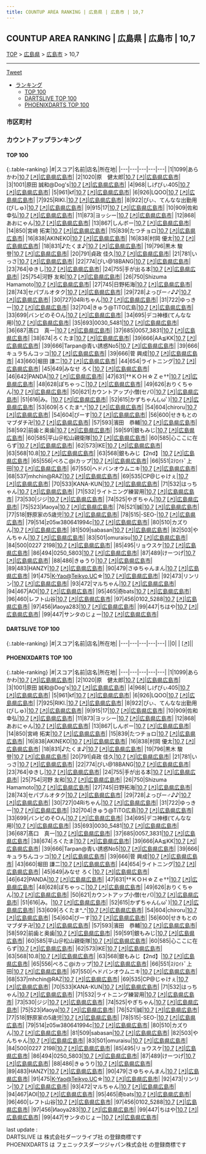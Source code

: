```yaml
---
title: COUNTUP AREA RANKING | 広島県 | 広島市 | 10,7
---
```

## COUNTUP AREA RANKING | 広島県 | 広島市 | 10,7

[TOP](/darts/rank/) > [広島県](/darts/rank/広島県/) > [広島市](/darts/rank/広島県/広島市/) > 10,7

___

<a href="https://twitter.com/share?ref_src=twsrc%5Etfw" data-text="COUNTUP AREA RANKING | 広島県広島市10,7" class="twitter-share-button" data-hashtags="DARTSLIVE,PHOENIXDARTS,darts,ダーツ" data-show-count="false">Tweet</a>

* [ランキング](#カウントアップランキング)
    * [TOP 100](#top-100)
    * [DARTSLIVE TOP 100](#dartslive-top-100)
    * [PHOENIXDARTS TOP 100](#phoenixdarts-top-100)

### 市区町村

<ul>

</ul>

### カウントアップランキング

#### TOP 100



{:.table-ranking}
|#|スコア|名前|店名|所在地|
|---|---|---|---|---|
|1|1099|<span class="rank-name-pd">あらかわ</span>|<a href="/darts/rank/shops/80949.html">10,7</a> <a href="https://vs.phoenixdarts.com/jp/shop/shopDetailInfo/s_80949?s_seq=80949">[↗]</a>|<a href="/darts/rank/広島県/広島市">広島県広島市</a>|
|2|1020|<span class="rank-name-pd">原　健太郎</span>|<a href="/darts/rank/shops/80949.html">10,7</a> <a href="https://vs.phoenixdarts.com/jp/shop/shopDetailInfo/s_80949?s_seq=80949">[↗]</a>|<a href="/darts/rank/広島県/広島市">広島県広島市</a>|
|3|1001|<span class="rank-name-pd">原田 誠和@Dog&#x27;s</span>|<a href="/darts/rank/shops/80949.html">10,7</a> <a href="https://vs.phoenixdarts.com/jp/shop/shopDetailInfo/s_80949?s_seq=80949">[↗]</a>|<a href="/darts/rank/広島県/広島市">広島県広島市</a>|
|4|968|<span class="rank-name-pd">しげぴぃ405</span>|<a href="/darts/rank/shops/80949.html">10,7</a> <a href="https://vs.phoenixdarts.com/jp/shop/shopDetailInfo/s_80949?s_seq=80949">[↗]</a>|<a href="/darts/rank/広島県/広島市">広島県広島市</a>|
|5|961|<span class="rank-name-pd">kf</span>|<a href="/darts/rank/shops/80949.html">10,7</a> <a href="https://vs.phoenixdarts.com/jp/shop/shopDetailInfo/s_80949?s_seq=80949">[↗]</a>|<a href="/darts/rank/広島県/広島市">広島県広島市</a>|
|6|926|<span class="rank-name-pd">LQOO</span>|<a href="/darts/rank/shops/80949.html">10,7</a> <a href="https://vs.phoenixdarts.com/jp/shop/shopDetailInfo/s_80949?s_seq=80949">[↗]</a>|<a href="/darts/rank/広島県/広島市">広島県広島市</a>|
|7|925|<span class="rank-name-pd">RIKI.</span>|<a href="/darts/rank/shops/80949.html">10,7</a> <a href="https://vs.phoenixdarts.com/jp/shop/shopDetailInfo/s_80949?s_seq=80949">[↗]</a>|<a href="/darts/rank/広島県/広島市">広島県広島市</a>|
|8|922|<span class="rank-name-pd">ぴぃ、てんなな出勤用(ぴしゅ)</span>|<a href="/darts/rank/shops/80949.html">10,7</a> <a href="https://vs.phoenixdarts.com/jp/shop/shopDetailInfo/s_80949?s_seq=80949">[↗]</a>|<a href="/darts/rank/広島県/広島市">広島県広島市</a>|
|9|915|<span class="rank-name-pd">17</span>|<a href="/darts/rank/shops/80949.html">10,7</a> <a href="https://vs.phoenixdarts.com/jp/shop/shopDetailInfo/s_80949?s_seq=80949">[↗]</a>|<a href="/darts/rank/広島県/広島市">広島県広島市</a>|
|10|909|<span class="rank-name-pd">佐和 幸弘</span>|<a href="/darts/rank/shops/80949.html">10,7</a> <a href="https://vs.phoenixdarts.com/jp/shop/shopDetailInfo/s_80949?s_seq=80949">[↗]</a>|<a href="/darts/rank/広島県/広島市">広島県広島市</a>|
|11|873|<span class="rank-name-pd">ヨッシー</span>|<a href="/darts/rank/shops/80949.html">10,7</a> <a href="https://vs.phoenixdarts.com/jp/shop/shopDetailInfo/s_80949?s_seq=80949">[↗]</a>|<a href="/darts/rank/広島県/広島市">広島県広島市</a>|
|12|868|<span class="rank-name-pd">あおにゃん</span>|<a href="/darts/rank/shops/80949.html">10,7</a> <a href="https://vs.phoenixdarts.com/jp/shop/shopDetailInfo/s_80949?s_seq=80949">[↗]</a>|<a href="/darts/rank/広島県/広島市">広島県広島市</a>|
|13|867|<span class="rank-name-pd">しんボー</span>|<a href="/darts/rank/shops/80949.html">10,7</a> <a href="https://vs.phoenixdarts.com/jp/shop/shopDetailInfo/s_80949?s_seq=80949">[↗]</a>|<a href="/darts/rank/広島県/広島市">広島県広島市</a>|
|14|850|<span class="rank-name-pd">宮﨑 拓実</span>|<a href="/darts/rank/shops/80949.html">10,7</a> <a href="https://vs.phoenixdarts.com/jp/shop/shopDetailInfo/s_80949?s_seq=80949">[↗]</a>|<a href="/darts/rank/広島県/広島市">広島県広島市</a>|
|15|839|<span class="rank-name-pd">たつチョロ</span>|<a href="/darts/rank/shops/80949.html">10,7</a> <a href="https://vs.phoenixdarts.com/jp/shop/shopDetailInfo/s_80949?s_seq=80949">[↗]</a>|<a href="/darts/rank/広島県/広島市">広島県広島市</a>|
|16|838|<span class="rank-name-pd">AKINEKO</span>|<a href="/darts/rank/shops/80949.html">10,7</a> <a href="https://vs.phoenixdarts.com/jp/shop/shopDetailInfo/s_80949?s_seq=80949">[↗]</a>|<a href="/darts/rank/広島県/広島市">広島県広島市</a>|
|16|838|<span class="rank-name-pd">村岡 優太</span>|<a href="/darts/rank/shops/80949.html">10,7</a> <a href="https://vs.phoenixdarts.com/jp/shop/shopDetailInfo/s_80949?s_seq=80949">[↗]</a>|<a href="/darts/rank/広島県/広島市">広島県広島市</a>|
|18|831|<span class="rank-name-pd">♪たくま♪</span>|<a href="/darts/rank/shops/80949.html">10,7</a> <a href="https://vs.phoenixdarts.com/jp/shop/shopDetailInfo/s_80949?s_seq=80949">[↗]</a>|<a href="/darts/rank/広島県/広島市">広島県広島市</a>|
|19|796|<span class="rank-name-pd"><span class="pro-icon-pd"></span>黒木 駿登</span>|<a href="/darts/rank/shops/80949.html">10,7</a> <a href="https://vs.phoenixdarts.com/jp/shop/shopDetailInfo/s_80949?s_seq=80949">[↗]</a>|<a href="/darts/rank/広島県/広島市">広島県広島市</a>|
|20|791|<span class="rank-name-pd"><span class="pro-icon-pd"></span>貞政 佳久</span>|<a href="/darts/rank/shops/80949.html">10,7</a> <a href="https://vs.phoenixdarts.com/jp/shop/shopDetailInfo/s_80949?s_seq=80949">[↗]</a>|<a href="/darts/rank/広島県/広島市">広島県広島市</a>|
|21|781|<span class="rank-name-pd">いっさ</span>|<a href="/darts/rank/shops/80949.html">10,7</a> <a href="https://vs.phoenixdarts.com/jp/shop/shopDetailInfo/s_80949?s_seq=80949">[↗]</a>|<a href="/darts/rank/広島県/広島市">広島県広島市</a>|
|22|774|<span class="rank-name-pd">ぴい@18BANG</span>|<a href="/darts/rank/shops/80949.html">10,7</a> <a href="https://vs.phoenixdarts.com/jp/shop/shopDetailInfo/s_80949?s_seq=80949">[↗]</a>|<a href="/darts/rank/広島県/広島市">広島県広島市</a>|
|23|764|<span class="rank-name-pd">ゆきし</span>|<a href="/darts/rank/shops/80949.html">10,7</a> <a href="https://vs.phoenixdarts.com/jp/shop/shopDetailInfo/s_80949?s_seq=80949">[↗]</a>|<a href="/darts/rank/広島県/広島市">広島県広島市</a>|
|24|755|<span class="rank-name-pd">手が出る本</span>|<a href="/darts/rank/shops/80949.html">10,7</a> <a href="https://vs.phoenixdarts.com/jp/shop/shopDetailInfo/s_80949?s_seq=80949">[↗]</a>|<a href="/darts/rank/広島県/広島市">広島県広島市</a>|
|25|754|<span class="rank-name-pd"><span class="pro-icon-pd"></span>河野 友和</span>|<a href="/darts/rank/shops/80949.html">10,7</a> <a href="https://vs.phoenixdarts.com/jp/shop/shopDetailInfo/s_80949?s_seq=80949">[↗]</a>|<a href="/darts/rank/広島県/広島市">広島県広島市</a>|
|26|750|<span class="rank-name-pd">Shizuma Hamamoto</span>|<a href="/darts/rank/shops/80949.html">10,7</a> <a href="https://vs.phoenixdarts.com/jp/shop/shopDetailInfo/s_80949?s_seq=80949">[↗]</a>|<a href="/darts/rank/広島県/広島市">広島県広島市</a>|
|27|745|<span class="rank-name-pd">日野拓海</span>|<a href="/darts/rank/shops/80949.html">10,7</a> <a href="https://vs.phoenixdarts.com/jp/shop/shopDetailInfo/s_80949?s_seq=80949">[↗]</a>|<a href="/darts/rank/広島県/広島市">広島県広島市</a>|
|28|743|<span class="rank-name-pd">セパブルオタク</span>|<a href="/darts/rank/shops/80949.html">10,7</a> <a href="https://vs.phoenixdarts.com/jp/shop/shopDetailInfo/s_80949?s_seq=80949">[↗]</a>|<a href="/darts/rank/広島県/広島市">広島県広島市</a>|
|29|728|<span class="rank-name-pd">よっぴー♂♪♪</span>|<a href="/darts/rank/shops/80949.html">10,7</a> <a href="https://vs.phoenixdarts.com/jp/shop/shopDetailInfo/s_80949?s_seq=80949">[↗]</a>|<a href="/darts/rank/広島県/広島市">広島県広島市</a>|
|30|727|<span class="rank-name-pd">04Riちゃん</span>|<a href="/darts/rank/shops/80949.html">10,7</a> <a href="https://vs.phoenixdarts.com/jp/shop/shopDetailInfo/s_80949?s_seq=80949">[↗]</a>|<a href="/darts/rank/広島県/広島市">広島県広島市</a>|
|31|722|<span class="rank-name-pd">ゆっきー</span>|<a href="/darts/rank/shops/80949.html">10,7</a> <a href="https://vs.phoenixdarts.com/jp/shop/shopDetailInfo/s_80949?s_seq=80949">[↗]</a>|<a href="/darts/rank/広島県/広島市">広島県広島市</a>|
|32|704|<span class="rank-name-pd">きゅう@TiTO広島</span>|<a href="/darts/rank/shops/80949.html">10,7</a> <a href="https://vs.phoenixdarts.com/jp/shop/shopDetailInfo/s_80949?s_seq=80949">[↗]</a>|<a href="/darts/rank/広島県/広島市">広島県広島市</a>|
|33|699|<span class="rank-name-pd">バンビのそ○ん</span>|<a href="/darts/rank/shops/80949.html">10,7</a> <a href="https://vs.phoenixdarts.com/jp/shop/shopDetailInfo/s_80949?s_seq=80949">[↗]</a>|<a href="/darts/rank/広島県/広島市">広島県広島市</a>|
|34|695|<span class="rank-name-pd">デコ神様(てんなな用)</span>|<a href="/darts/rank/shops/80949.html">10,7</a> <a href="https://vs.phoenixdarts.com/jp/shop/shopDetailInfo/s_80949?s_seq=80949">[↗]</a>|<a href="/darts/rank/広島県/広島市">広島県広島市</a>|
|35|693|<span class="rank-name-pd">0030_5481</span>|<a href="/darts/rank/shops/80949.html">10,7</a> <a href="https://vs.phoenixdarts.com/jp/shop/shopDetailInfo/s_80949?s_seq=80949">[↗]</a>|<a href="/darts/rank/広島県/広島市">広島県広島市</a>|
|36|687|<span class="rank-name-pd">髙口　真一</span>|<a href="/darts/rank/shops/80949.html">10,7</a> <a href="https://vs.phoenixdarts.com/jp/shop/shopDetailInfo/s_80949?s_seq=80949">[↗]</a>|<a href="/darts/rank/広島県/広島市">広島県広島市</a>|
|37|685|<span class="rank-name-pd">0057_3831</span>|<a href="/darts/rank/shops/80949.html">10,7</a> <a href="https://vs.phoenixdarts.com/jp/shop/shopDetailInfo/s_80949?s_seq=80949">[↗]</a>|<a href="/darts/rank/広島県/広島市">広島県広島市</a>|
|38|674|<span class="rank-name-pd">ろくたま</span>|<a href="/darts/rank/shops/80949.html">10,7</a> <a href="https://vs.phoenixdarts.com/jp/shop/shopDetailInfo/s_80949?s_seq=80949">[↗]</a>|<a href="/darts/rank/広島県/広島市">広島県広島市</a>|
|39|666|<span class="rank-name-pd">AA≦KK</span>|<a href="/darts/rank/shops/80949.html">10,7</a> <a href="https://vs.phoenixdarts.com/jp/shop/shopDetailInfo/s_80949?s_seq=80949">[↗]</a>|<a href="/darts/rank/広島県/広島市">広島県広島市</a>|
|39|666|<span class="rank-name-pd">Tarpan@青い誘惑No5</span>|<a href="/darts/rank/shops/80949.html">10,7</a> <a href="https://vs.phoenixdarts.com/jp/shop/shopDetailInfo/s_80949?s_seq=80949">[↗]</a>|<a href="/darts/rank/広島県/広島市">広島県広島市</a>|
|39|666|<span class="rank-name-pd">キュラちんコッコ</span>|<a href="/darts/rank/shops/80949.html">10,7</a> <a href="https://vs.phoenixdarts.com/jp/shop/shopDetailInfo/s_80949?s_seq=80949">[↗]</a>|<a href="/darts/rank/広島県/広島市">広島県広島市</a>|
|39|666|<span class="rank-name-pd">菅 興成</span>|<a href="/darts/rank/shops/80949.html">10,7</a> <a href="https://vs.phoenixdarts.com/jp/shop/shopDetailInfo/s_80949?s_seq=80949">[↗]</a>|<a href="/darts/rank/広島県/広島市">広島県広島市</a>|
|43|660|<span class="rank-name-pd"><span class="pro-icon-pd"></span>堀田 謙二</span>|<a href="/darts/rank/shops/80949.html">10,7</a> <a href="https://vs.phoenixdarts.com/jp/shop/shopDetailInfo/s_80949?s_seq=80949">[↗]</a>|<a href="/darts/rank/広島県/広島市">広島県広島市</a>|
|44|654|<span class="rank-name-pd">ライトニング</span>|<a href="/darts/rank/shops/80949.html">10,7</a> <a href="https://vs.phoenixdarts.com/jp/shop/shopDetailInfo/s_80949?s_seq=80949">[↗]</a>|<a href="/darts/rank/広島県/広島市">広島県広島市</a>|
|45|649|<span class="rank-name-pd">みなせ ろく</span>|<a href="/darts/rank/shops/80949.html">10,7</a> <a href="https://vs.phoenixdarts.com/jp/shop/shopDetailInfo/s_80949?s_seq=80949">[↗]</a>|<a href="/darts/rank/広島県/広島市">広島県広島市</a>|
|46|642|<span class="rank-name-pd">PANDA</span>|<a href="/darts/rank/shops/80949.html">10,7</a> <a href="https://vs.phoenixdarts.com/jp/shop/shopDetailInfo/s_80949?s_seq=80949">[↗]</a>|<a href="/darts/rank/広島県/広島市">広島県広島市</a>|
|47|631|<span class="rank-name-pd">††ＫＯＨ☆Ｚｅ††</span>|<a href="/darts/rank/shops/80949.html">10,7</a> <a href="https://vs.phoenixdarts.com/jp/shop/shopDetailInfo/s_80949?s_seq=80949">[↗]</a>|<a href="/darts/rank/広島県/広島市">広島県広島市</a>|
|48|628|<span class="rank-name-pd">ぽちゃっこ</span>|<a href="/darts/rank/shops/80949.html">10,7</a> <a href="https://vs.phoenixdarts.com/jp/shop/shopDetailInfo/s_80949?s_seq=80949">[↗]</a>|<a href="/darts/rank/広島県/広島市">広島県広島市</a>|
|49|626|<span class="rank-name-pd">おりくちゃん</span>|<a href="/darts/rank/shops/80949.html">10,7</a> <a href="https://vs.phoenixdarts.com/jp/shop/shopDetailInfo/s_80949?s_seq=80949">[↗]</a>|<a href="/darts/rank/広島県/広島市">広島県広島市</a>|
|50|621|<span class="rank-name-pd">カウントアップ小僧(セパ)</span>|<a href="/darts/rank/shops/80949.html">10,7</a> <a href="https://vs.phoenixdarts.com/jp/shop/shopDetailInfo/s_80949?s_seq=80949">[↗]</a>|<a href="/darts/rank/広島県/広島市">広島県広島市</a>|
|51|616|<span class="rank-name-pd">み。</span>|<a href="/darts/rank/shops/80949.html">10,7</a> <a href="https://vs.phoenixdarts.com/jp/shop/shopDetailInfo/s_80949?s_seq=80949">[↗]</a>|<a href="/darts/rank/広島県/広島市">広島県広島市</a>|
|52|615|<span class="rank-name-pd">かずちゃん(｡ωﾟ)</span>|<a href="/darts/rank/shops/80949.html">10,7</a> <a href="https://vs.phoenixdarts.com/jp/shop/shopDetailInfo/s_80949?s_seq=80949">[↗]</a>|<a href="/darts/rank/広島県/広島市">広島県広島市</a>|
|53|609|<span class="rank-name-pd">ろくたま‎^_^</span>|<a href="/darts/rank/shops/80949.html">10,7</a> <a href="https://vs.phoenixdarts.com/jp/shop/shopDetailInfo/s_80949?s_seq=80949">[↗]</a>|<a href="/darts/rank/広島県/広島市">広島県広島市</a>|
|54|604|<span class="rank-name-pd">chiroru</span>|<a href="/darts/rank/shops/80949.html">10,7</a> <a href="https://vs.phoenixdarts.com/jp/shop/shopDetailInfo/s_80949?s_seq=80949">[↗]</a>|<a href="/darts/rank/広島県/広島市">広島県広島市</a>|
|54|604|<span class="rank-name-pd">ぴーす</span>|<a href="/darts/rank/shops/80949.html">10,7</a> <a href="https://vs.phoenixdarts.com/jp/shop/shopDetailInfo/s_80949?s_seq=80949">[↗]</a>|<a href="/darts/rank/広島県/広島市">広島県広島市</a>|
|56|600|<span class="rank-name-pd">せきもとのマブダチ卍</span>|<a href="/darts/rank/shops/80949.html">10,7</a> <a href="https://vs.phoenixdarts.com/jp/shop/shopDetailInfo/s_80949?s_seq=80949">[↗]</a>|<a href="/darts/rank/広島県/広島市">広島県広島市</a>|
|57|593|<span class="rank-name-pd">濱田　恭輔</span>|<a href="/darts/rank/shops/80949.html">10,7</a> <a href="https://vs.phoenixdarts.com/jp/shop/shopDetailInfo/s_80949?s_seq=80949">[↗]</a>|<a href="/darts/rank/広島県/広島市">広島県広島市</a>|
|58|592|<span class="rank-name-pd">前歯と奥歯</span>|<a href="/darts/rank/shops/80949.html">10,7</a> <a href="https://vs.phoenixdarts.com/jp/shop/shopDetailInfo/s_80949?s_seq=80949">[↗]</a>|<a href="/darts/rank/広島県/広島市">広島県広島市</a>|
|59|591|<span class="rank-name-pd">銀もみじ</span>|<a href="/darts/rank/shops/80949.html">10,7</a> <a href="https://vs.phoenixdarts.com/jp/shop/shopDetailInfo/s_80949?s_seq=80949">[↗]</a>|<a href="/darts/rank/広島県/広島市">広島県広島市</a>|
|60|585|<span class="rank-name-pd">平山＠松山親衛隊</span>|<a href="/darts/rank/shops/80949.html">10,7</a> <a href="https://vs.phoenixdarts.com/jp/shop/shopDetailInfo/s_80949?s_seq=80949">[↗]</a>|<a href="/darts/rank/広島県/広島市">広島県広島市</a>|
|60|585|<span class="rank-name-pd">心ここに在らず</span>|<a href="/darts/rank/shops/80949.html">10,7</a> <a href="https://vs.phoenixdarts.com/jp/shop/shopDetailInfo/s_80949?s_seq=80949">[↗]</a>|<a href="/darts/rank/広島県/広島市">広島県広島市</a>|
|62|573|<span class="rank-name-pd">IKE</span>|<a href="/darts/rank/shops/80949.html">10,7</a> <a href="https://vs.phoenixdarts.com/jp/shop/shopDetailInfo/s_80949?s_seq=80949">[↗]</a>|<a href="/darts/rank/広島県/広島市">広島県広島市</a>|
|63|568|<span class="rank-name-pd">10.8</span>|<a href="/darts/rank/shops/80949.html">10,7</a> <a href="https://vs.phoenixdarts.com/jp/shop/shopDetailInfo/s_80949?s_seq=80949">[↗]</a>|<a href="/darts/rank/広島県/広島市">広島県広島市</a>|
|63|568|<span class="rank-name-pd">銀もみじ【2nd】</span>|<a href="/darts/rank/shops/80949.html">10,7</a> <a href="https://vs.phoenixdarts.com/jp/shop/shopDetailInfo/s_80949?s_seq=80949">[↗]</a>|<a href="/darts/rank/広島県/広島市">広島県広島市</a>|
|65|556|<span class="rank-name-pd">ぺろこ@iカップ</span>|<a href="/darts/rank/shops/80949.html">10,7</a> <a href="https://vs.phoenixdarts.com/jp/shop/shopDetailInfo/s_80949?s_seq=80949">[↗]</a>|<a href="/darts/rank/広島県/広島市">広島県広島市</a>|
|66|551|<span class="rank-name-pd">ｽﾃﾛｲﾄﾞ上田</span>|<a href="/darts/rank/shops/80949.html">10,7</a> <a href="https://vs.phoenixdarts.com/jp/shop/shopDetailInfo/s_80949?s_seq=80949">[↗]</a>|<a href="/darts/rank/広島県/広島市">広島県広島市</a>|
|67|550|<span class="rank-name-pd">ヘドバンオウムニキ</span>|<a href="/darts/rank/shops/80949.html">10,7</a> <a href="https://vs.phoenixdarts.com/jp/shop/shopDetailInfo/s_80949?s_seq=80949">[↗]</a>|<a href="/darts/rank/広島県/広島市">広島県広島市</a>|
|68|537|<span class="rank-name-pd">mhchin@RAZ</span>|<a href="/darts/rank/shops/80949.html">10,7</a> <a href="https://vs.phoenixdarts.com/jp/shop/shopDetailInfo/s_80949?s_seq=80949">[↗]</a>|<a href="/darts/rank/広島県/広島市">広島県広島市</a>|
|69|535|<span class="rank-name-pd">CP@じゃけぇ</span>|<a href="/darts/rank/shops/80949.html">10,7</a> <a href="https://vs.phoenixdarts.com/jp/shop/shopDetailInfo/s_80949?s_seq=80949">[↗]</a>|<a href="/darts/rank/広島県/広島市">広島県広島市</a>|
|70|533|<span class="rank-name-pd">KANA-KUN</span>|<a href="/darts/rank/shops/80949.html">10,7</a> <a href="https://vs.phoenixdarts.com/jp/shop/shopDetailInfo/s_80949?s_seq=80949">[↗]</a>|<a href="/darts/rank/広島県/広島市">広島県広島市</a>|
|71|532|<span class="rank-name-pd">はっちゃん</span>|<a href="/darts/rank/shops/80949.html">10,7</a> <a href="https://vs.phoenixdarts.com/jp/shop/shopDetailInfo/s_80949?s_seq=80949">[↗]</a>|<a href="/darts/rank/広島県/広島市">広島県広島市</a>|
|71|532|<span class="rank-name-pd">ライトニング練習用</span>|<a href="/darts/rank/shops/80949.html">10,7</a> <a href="https://vs.phoenixdarts.com/jp/shop/shopDetailInfo/s_80949?s_seq=80949">[↗]</a>|<a href="/darts/rank/広島県/広島市">広島県広島市</a>|
|73|530|<span class="rank-name-pd">ジジ</span>|<a href="/darts/rank/shops/80949.html">10,7</a> <a href="https://vs.phoenixdarts.com/jp/shop/shopDetailInfo/s_80949?s_seq=80949">[↗]</a>|<a href="/darts/rank/広島県/広島市">広島県広島市</a>|
|74|525|<span class="rank-name-pd">やぎちゃん</span>|<a href="/darts/rank/shops/80949.html">10,7</a> <a href="https://vs.phoenixdarts.com/jp/shop/shopDetailInfo/s_80949?s_seq=80949">[↗]</a>|<a href="/darts/rank/広島県/広島市">広島県広島市</a>|
|75|523|<span class="rank-name-pd">Иaoya</span>|<a href="/darts/rank/shops/80949.html">10,7</a> <a href="https://vs.phoenixdarts.com/jp/shop/shopDetailInfo/s_80949?s_seq=80949">[↗]</a>|<a href="/darts/rank/広島県/広島市">広島県広島市</a>|
|76|521|<span class="rank-name-pd">誠</span>|<a href="/darts/rank/shops/80949.html">10,7</a> <a href="https://vs.phoenixdarts.com/jp/shop/shopDetailInfo/s_80949?s_seq=80949">[↗]</a>|<a href="/darts/rank/広島県/広島市">広島県広島市</a>|
|77|518|<span class="rank-name-pd">野原家の5歳児</span>|<a href="/darts/rank/shops/80949.html">10,7</a> <a href="https://vs.phoenixdarts.com/jp/shop/shopDetailInfo/s_80949?s_seq=80949">[↗]</a>|<a href="/darts/rank/広島県/広島市">広島県広島市</a>|
|78|515|<span class="rank-name-pd">-SEO-</span>|<a href="/darts/rank/shops/80949.html">10,7</a> <a href="https://vs.phoenixdarts.com/jp/shop/shopDetailInfo/s_80949?s_seq=80949">[↗]</a>|<a href="/darts/rank/広島県/広島市">広島県広島市</a>|
|79|514|<span class="rank-name-pd">z05w380641994c</span>|<a href="/darts/rank/shops/80949.html">10,7</a> <a href="https://vs.phoenixdarts.com/jp/shop/shopDetailInfo/s_80949?s_seq=80949">[↗]</a>|<a href="/darts/rank/広島県/広島市">広島県広島市</a>|
|80|510|<span class="rank-name-pd">カズりん</span>|<a href="/darts/rank/shops/80949.html">10,7</a> <a href="https://vs.phoenixdarts.com/jp/shop/shopDetailInfo/s_80949?s_seq=80949">[↗]</a>|<a href="/darts/rank/広島県/広島市">広島県広島市</a>|
|81|509|<span class="rank-name-pd">sabasan</span>|<a href="/darts/rank/shops/80949.html">10,7</a> <a href="https://vs.phoenixdarts.com/jp/shop/shopDetailInfo/s_80949?s_seq=80949">[↗]</a>|<a href="/darts/rank/広島県/広島市">広島県広島市</a>|
|82|503|<span class="rank-name-pd">やんちゃん</span>|<a href="/darts/rank/shops/80949.html">10,7</a> <a href="https://vs.phoenixdarts.com/jp/shop/shopDetailInfo/s_80949?s_seq=80949">[↗]</a>|<a href="/darts/rank/広島県/広島市">広島県広島市</a>|
|83|501|<span class="rank-name-pd">omuraisu</span>|<a href="/darts/rank/shops/80949.html">10,7</a> <a href="https://vs.phoenixdarts.com/jp/shop/shopDetailInfo/s_80949?s_seq=80949">[↗]</a>|<a href="/darts/rank/広島県/広島市">広島県広島市</a>|
|84|500|<span class="rank-name-pd">0227 2198</span>|<a href="/darts/rank/shops/80949.html">10,7</a> <a href="https://vs.phoenixdarts.com/jp/shop/shopDetailInfo/s_80949?s_seq=80949">[↗]</a>|<a href="/darts/rank/広島県/広島市">広島県広島市</a>|
|85|495|<span class="rank-name-pd">リョウスケ</span>|<a href="/darts/rank/shops/80949.html">10,7</a> <a href="https://vs.phoenixdarts.com/jp/shop/shopDetailInfo/s_80949?s_seq=80949">[↗]</a>|<a href="/darts/rank/広島県/広島市">広島県広島市</a>|
|86|494|<span class="rank-name-pd">0250_5803</span>|<a href="/darts/rank/shops/80949.html">10,7</a> <a href="https://vs.phoenixdarts.com/jp/shop/shopDetailInfo/s_80949?s_seq=80949">[↗]</a>|<a href="/darts/rank/広島県/広島市">広島県広島市</a>|
|87|489|<span class="rank-name-pd">けーつげ</span>|<a href="/darts/rank/shops/80949.html">10,7</a> <a href="https://vs.phoenixdarts.com/jp/shop/shopDetailInfo/s_80949?s_seq=80949">[↗]</a>|<a href="/darts/rank/広島県/広島市">広島県広島市</a>|
|88|486|<span class="rank-name-pd">きゅうり</span>|<a href="/darts/rank/shops/80949.html">10,7</a> <a href="https://vs.phoenixdarts.com/jp/shop/shopDetailInfo/s_80949?s_seq=80949">[↗]</a>|<a href="/darts/rank/広島県/広島市">広島県広島市</a>|
|89|483|<span class="rank-name-pd">HANZY</span>|<a href="/darts/rank/shops/80949.html">10,7</a> <a href="https://vs.phoenixdarts.com/jp/shop/shopDetailInfo/s_80949?s_seq=80949">[↗]</a>|<a href="/darts/rank/広島県/広島市">広島県広島市</a>|
|90|479|<span class="rank-name-pd">さゆちゃんまん</span>|<a href="/darts/rank/shops/80949.html">10,7</a> <a href="https://vs.phoenixdarts.com/jp/shop/shopDetailInfo/s_80949?s_seq=80949">[↗]</a>|<a href="/darts/rank/広島県/広島市">広島県広島市</a>|
|91|475|<span class="rank-name-pd">K-Yao@Teikyo.UC☆</span>|<a href="/darts/rank/shops/80949.html">10,7</a> <a href="https://vs.phoenixdarts.com/jp/shop/shopDetailInfo/s_80949?s_seq=80949">[↗]</a>|<a href="/darts/rank/広島県/広島市">広島県広島市</a>|
|92|473|<span class="rank-name-pd">リンリン</span>|<a href="/darts/rank/shops/80949.html">10,7</a> <a href="https://vs.phoenixdarts.com/jp/shop/shopDetailInfo/s_80949?s_seq=80949">[↗]</a>|<a href="/darts/rank/広島県/広島市">広島県広島市</a>|
|93|472|<span class="rank-name-pd">マルちゃん</span>|<a href="/darts/rank/shops/80949.html">10,7</a> <a href="https://vs.phoenixdarts.com/jp/shop/shopDetailInfo/s_80949?s_seq=80949">[↗]</a>|<a href="/darts/rank/広島県/広島市">広島県広島市</a>|
|94|467|<span class="rank-name-pd">AOI</span>|<a href="/darts/rank/shops/80949.html">10,7</a> <a href="https://vs.phoenixdarts.com/jp/shop/shopDetailInfo/s_80949?s_seq=80949">[↗]</a>|<a href="/darts/rank/広島県/広島市">広島県広島市</a>|
|95|465|<span class="rank-name-pd">奇bats</span>|<a href="/darts/rank/shops/80949.html">10,7</a> <a href="https://vs.phoenixdarts.com/jp/shop/shopDetailInfo/s_80949?s_seq=80949">[↗]</a>|<a href="/darts/rank/広島県/広島市">広島県広島市</a>|
|96|460|<span class="rank-name-pd">レフト山谷</span>|<a href="/darts/rank/shops/80949.html">10,7</a> <a href="https://vs.phoenixdarts.com/jp/shop/shopDetailInfo/s_80949?s_seq=80949">[↗]</a>|<a href="/darts/rank/広島県/広島市">広島県広島市</a>|
|97|456|<span class="rank-name-pd">0102_5288</span>|<a href="/darts/rank/shops/80949.html">10,7</a> <a href="https://vs.phoenixdarts.com/jp/shop/shopDetailInfo/s_80949?s_seq=80949">[↗]</a>|<a href="/darts/rank/広島県/広島市">広島県広島市</a>|
|97|456|<span class="rank-name-pd">Иaoya283</span>|<a href="/darts/rank/shops/80949.html">10,7</a> <a href="https://vs.phoenixdarts.com/jp/shop/shopDetailInfo/s_80949?s_seq=80949">[↗]</a>|<a href="/darts/rank/広島県/広島市">広島県広島市</a>|
|99|447|<span class="rank-name-pd">ちはや</span>|<a href="/darts/rank/shops/80949.html">10,7</a> <a href="https://vs.phoenixdarts.com/jp/shop/shopDetailInfo/s_80949?s_seq=80949">[↗]</a>|<a href="/darts/rank/広島県/広島市">広島県広島市</a>|
|99|447|<span class="rank-name-pd">サンタのじょー</span>|<a href="/darts/rank/shops/80949.html">10,7</a> <a href="https://vs.phoenixdarts.com/jp/shop/shopDetailInfo/s_80949?s_seq=80949">[↗]</a>|<a href="/darts/rank/広島県/広島市">広島県広島市</a>|


#### DARTSLIVE TOP 100



{:.table-ranking}
|#|スコア|名前|店名|所在地|
|---|---|---|---|---|
||0|<span class="rank-name-dl"> </span>|<a href="/darts/rank/shops/.html"></a> <a href="">[↗]</a>|<a href="/darts/rank//"></a>|


#### PHOENIXDARTS TOP 100



{:.table-ranking}
|#|スコア|名前|店名|所在地|
|---|---|---|---|---|
|1|1099|<span class="rank-name-pd">あらかわ</span>|<a href="/darts/rank/shops/80949.html">10,7</a> <a href="https://vs.phoenixdarts.com/jp/shop/shopDetailInfo/s_80949?s_seq=80949">[↗]</a>|<a href="/darts/rank/広島県/広島市">広島県広島市</a>|
|2|1020|<span class="rank-name-pd">原　健太郎</span>|<a href="/darts/rank/shops/80949.html">10,7</a> <a href="https://vs.phoenixdarts.com/jp/shop/shopDetailInfo/s_80949?s_seq=80949">[↗]</a>|<a href="/darts/rank/広島県/広島市">広島県広島市</a>|
|3|1001|<span class="rank-name-pd">原田 誠和@Dog&#x27;s</span>|<a href="/darts/rank/shops/80949.html">10,7</a> <a href="https://vs.phoenixdarts.com/jp/shop/shopDetailInfo/s_80949?s_seq=80949">[↗]</a>|<a href="/darts/rank/広島県/広島市">広島県広島市</a>|
|4|968|<span class="rank-name-pd">しげぴぃ405</span>|<a href="/darts/rank/shops/80949.html">10,7</a> <a href="https://vs.phoenixdarts.com/jp/shop/shopDetailInfo/s_80949?s_seq=80949">[↗]</a>|<a href="/darts/rank/広島県/広島市">広島県広島市</a>|
|5|961|<span class="rank-name-pd">kf</span>|<a href="/darts/rank/shops/80949.html">10,7</a> <a href="https://vs.phoenixdarts.com/jp/shop/shopDetailInfo/s_80949?s_seq=80949">[↗]</a>|<a href="/darts/rank/広島県/広島市">広島県広島市</a>|
|6|926|<span class="rank-name-pd">LQOO</span>|<a href="/darts/rank/shops/80949.html">10,7</a> <a href="https://vs.phoenixdarts.com/jp/shop/shopDetailInfo/s_80949?s_seq=80949">[↗]</a>|<a href="/darts/rank/広島県/広島市">広島県広島市</a>|
|7|925|<span class="rank-name-pd">RIKI.</span>|<a href="/darts/rank/shops/80949.html">10,7</a> <a href="https://vs.phoenixdarts.com/jp/shop/shopDetailInfo/s_80949?s_seq=80949">[↗]</a>|<a href="/darts/rank/広島県/広島市">広島県広島市</a>|
|8|922|<span class="rank-name-pd">ぴぃ、てんなな出勤用(ぴしゅ)</span>|<a href="/darts/rank/shops/80949.html">10,7</a> <a href="https://vs.phoenixdarts.com/jp/shop/shopDetailInfo/s_80949?s_seq=80949">[↗]</a>|<a href="/darts/rank/広島県/広島市">広島県広島市</a>|
|9|915|<span class="rank-name-pd">17</span>|<a href="/darts/rank/shops/80949.html">10,7</a> <a href="https://vs.phoenixdarts.com/jp/shop/shopDetailInfo/s_80949?s_seq=80949">[↗]</a>|<a href="/darts/rank/広島県/広島市">広島県広島市</a>|
|10|909|<span class="rank-name-pd">佐和 幸弘</span>|<a href="/darts/rank/shops/80949.html">10,7</a> <a href="https://vs.phoenixdarts.com/jp/shop/shopDetailInfo/s_80949?s_seq=80949">[↗]</a>|<a href="/darts/rank/広島県/広島市">広島県広島市</a>|
|11|873|<span class="rank-name-pd">ヨッシー</span>|<a href="/darts/rank/shops/80949.html">10,7</a> <a href="https://vs.phoenixdarts.com/jp/shop/shopDetailInfo/s_80949?s_seq=80949">[↗]</a>|<a href="/darts/rank/広島県/広島市">広島県広島市</a>|
|12|868|<span class="rank-name-pd">あおにゃん</span>|<a href="/darts/rank/shops/80949.html">10,7</a> <a href="https://vs.phoenixdarts.com/jp/shop/shopDetailInfo/s_80949?s_seq=80949">[↗]</a>|<a href="/darts/rank/広島県/広島市">広島県広島市</a>|
|13|867|<span class="rank-name-pd">しんボー</span>|<a href="/darts/rank/shops/80949.html">10,7</a> <a href="https://vs.phoenixdarts.com/jp/shop/shopDetailInfo/s_80949?s_seq=80949">[↗]</a>|<a href="/darts/rank/広島県/広島市">広島県広島市</a>|
|14|850|<span class="rank-name-pd">宮﨑 拓実</span>|<a href="/darts/rank/shops/80949.html">10,7</a> <a href="https://vs.phoenixdarts.com/jp/shop/shopDetailInfo/s_80949?s_seq=80949">[↗]</a>|<a href="/darts/rank/広島県/広島市">広島県広島市</a>|
|15|839|<span class="rank-name-pd">たつチョロ</span>|<a href="/darts/rank/shops/80949.html">10,7</a> <a href="https://vs.phoenixdarts.com/jp/shop/shopDetailInfo/s_80949?s_seq=80949">[↗]</a>|<a href="/darts/rank/広島県/広島市">広島県広島市</a>|
|16|838|<span class="rank-name-pd">AKINEKO</span>|<a href="/darts/rank/shops/80949.html">10,7</a> <a href="https://vs.phoenixdarts.com/jp/shop/shopDetailInfo/s_80949?s_seq=80949">[↗]</a>|<a href="/darts/rank/広島県/広島市">広島県広島市</a>|
|16|838|<span class="rank-name-pd">村岡 優太</span>|<a href="/darts/rank/shops/80949.html">10,7</a> <a href="https://vs.phoenixdarts.com/jp/shop/shopDetailInfo/s_80949?s_seq=80949">[↗]</a>|<a href="/darts/rank/広島県/広島市">広島県広島市</a>|
|18|831|<span class="rank-name-pd">♪たくま♪</span>|<a href="/darts/rank/shops/80949.html">10,7</a> <a href="https://vs.phoenixdarts.com/jp/shop/shopDetailInfo/s_80949?s_seq=80949">[↗]</a>|<a href="/darts/rank/広島県/広島市">広島県広島市</a>|
|19|796|<span class="rank-name-pd"><span class="pro-icon-pd"></span>黒木 駿登</span>|<a href="/darts/rank/shops/80949.html">10,7</a> <a href="https://vs.phoenixdarts.com/jp/shop/shopDetailInfo/s_80949?s_seq=80949">[↗]</a>|<a href="/darts/rank/広島県/広島市">広島県広島市</a>|
|20|791|<span class="rank-name-pd"><span class="pro-icon-pd"></span>貞政 佳久</span>|<a href="/darts/rank/shops/80949.html">10,7</a> <a href="https://vs.phoenixdarts.com/jp/shop/shopDetailInfo/s_80949?s_seq=80949">[↗]</a>|<a href="/darts/rank/広島県/広島市">広島県広島市</a>|
|21|781|<span class="rank-name-pd">いっさ</span>|<a href="/darts/rank/shops/80949.html">10,7</a> <a href="https://vs.phoenixdarts.com/jp/shop/shopDetailInfo/s_80949?s_seq=80949">[↗]</a>|<a href="/darts/rank/広島県/広島市">広島県広島市</a>|
|22|774|<span class="rank-name-pd">ぴい@18BANG</span>|<a href="/darts/rank/shops/80949.html">10,7</a> <a href="https://vs.phoenixdarts.com/jp/shop/shopDetailInfo/s_80949?s_seq=80949">[↗]</a>|<a href="/darts/rank/広島県/広島市">広島県広島市</a>|
|23|764|<span class="rank-name-pd">ゆきし</span>|<a href="/darts/rank/shops/80949.html">10,7</a> <a href="https://vs.phoenixdarts.com/jp/shop/shopDetailInfo/s_80949?s_seq=80949">[↗]</a>|<a href="/darts/rank/広島県/広島市">広島県広島市</a>|
|24|755|<span class="rank-name-pd">手が出る本</span>|<a href="/darts/rank/shops/80949.html">10,7</a> <a href="https://vs.phoenixdarts.com/jp/shop/shopDetailInfo/s_80949?s_seq=80949">[↗]</a>|<a href="/darts/rank/広島県/広島市">広島県広島市</a>|
|25|754|<span class="rank-name-pd"><span class="pro-icon-pd"></span>河野 友和</span>|<a href="/darts/rank/shops/80949.html">10,7</a> <a href="https://vs.phoenixdarts.com/jp/shop/shopDetailInfo/s_80949?s_seq=80949">[↗]</a>|<a href="/darts/rank/広島県/広島市">広島県広島市</a>|
|26|750|<span class="rank-name-pd">Shizuma Hamamoto</span>|<a href="/darts/rank/shops/80949.html">10,7</a> <a href="https://vs.phoenixdarts.com/jp/shop/shopDetailInfo/s_80949?s_seq=80949">[↗]</a>|<a href="/darts/rank/広島県/広島市">広島県広島市</a>|
|27|745|<span class="rank-name-pd">日野拓海</span>|<a href="/darts/rank/shops/80949.html">10,7</a> <a href="https://vs.phoenixdarts.com/jp/shop/shopDetailInfo/s_80949?s_seq=80949">[↗]</a>|<a href="/darts/rank/広島県/広島市">広島県広島市</a>|
|28|743|<span class="rank-name-pd">セパブルオタク</span>|<a href="/darts/rank/shops/80949.html">10,7</a> <a href="https://vs.phoenixdarts.com/jp/shop/shopDetailInfo/s_80949?s_seq=80949">[↗]</a>|<a href="/darts/rank/広島県/広島市">広島県広島市</a>|
|29|728|<span class="rank-name-pd">よっぴー♂♪♪</span>|<a href="/darts/rank/shops/80949.html">10,7</a> <a href="https://vs.phoenixdarts.com/jp/shop/shopDetailInfo/s_80949?s_seq=80949">[↗]</a>|<a href="/darts/rank/広島県/広島市">広島県広島市</a>|
|30|727|<span class="rank-name-pd">04Riちゃん</span>|<a href="/darts/rank/shops/80949.html">10,7</a> <a href="https://vs.phoenixdarts.com/jp/shop/shopDetailInfo/s_80949?s_seq=80949">[↗]</a>|<a href="/darts/rank/広島県/広島市">広島県広島市</a>|
|31|722|<span class="rank-name-pd">ゆっきー</span>|<a href="/darts/rank/shops/80949.html">10,7</a> <a href="https://vs.phoenixdarts.com/jp/shop/shopDetailInfo/s_80949?s_seq=80949">[↗]</a>|<a href="/darts/rank/広島県/広島市">広島県広島市</a>|
|32|704|<span class="rank-name-pd">きゅう@TiTO広島</span>|<a href="/darts/rank/shops/80949.html">10,7</a> <a href="https://vs.phoenixdarts.com/jp/shop/shopDetailInfo/s_80949?s_seq=80949">[↗]</a>|<a href="/darts/rank/広島県/広島市">広島県広島市</a>|
|33|699|<span class="rank-name-pd">バンビのそ○ん</span>|<a href="/darts/rank/shops/80949.html">10,7</a> <a href="https://vs.phoenixdarts.com/jp/shop/shopDetailInfo/s_80949?s_seq=80949">[↗]</a>|<a href="/darts/rank/広島県/広島市">広島県広島市</a>|
|34|695|<span class="rank-name-pd">デコ神様(てんなな用)</span>|<a href="/darts/rank/shops/80949.html">10,7</a> <a href="https://vs.phoenixdarts.com/jp/shop/shopDetailInfo/s_80949?s_seq=80949">[↗]</a>|<a href="/darts/rank/広島県/広島市">広島県広島市</a>|
|35|693|<span class="rank-name-pd">0030_5481</span>|<a href="/darts/rank/shops/80949.html">10,7</a> <a href="https://vs.phoenixdarts.com/jp/shop/shopDetailInfo/s_80949?s_seq=80949">[↗]</a>|<a href="/darts/rank/広島県/広島市">広島県広島市</a>|
|36|687|<span class="rank-name-pd">髙口　真一</span>|<a href="/darts/rank/shops/80949.html">10,7</a> <a href="https://vs.phoenixdarts.com/jp/shop/shopDetailInfo/s_80949?s_seq=80949">[↗]</a>|<a href="/darts/rank/広島県/広島市">広島県広島市</a>|
|37|685|<span class="rank-name-pd">0057_3831</span>|<a href="/darts/rank/shops/80949.html">10,7</a> <a href="https://vs.phoenixdarts.com/jp/shop/shopDetailInfo/s_80949?s_seq=80949">[↗]</a>|<a href="/darts/rank/広島県/広島市">広島県広島市</a>|
|38|674|<span class="rank-name-pd">ろくたま</span>|<a href="/darts/rank/shops/80949.html">10,7</a> <a href="https://vs.phoenixdarts.com/jp/shop/shopDetailInfo/s_80949?s_seq=80949">[↗]</a>|<a href="/darts/rank/広島県/広島市">広島県広島市</a>|
|39|666|<span class="rank-name-pd">AA≦KK</span>|<a href="/darts/rank/shops/80949.html">10,7</a> <a href="https://vs.phoenixdarts.com/jp/shop/shopDetailInfo/s_80949?s_seq=80949">[↗]</a>|<a href="/darts/rank/広島県/広島市">広島県広島市</a>|
|39|666|<span class="rank-name-pd">Tarpan@青い誘惑No5</span>|<a href="/darts/rank/shops/80949.html">10,7</a> <a href="https://vs.phoenixdarts.com/jp/shop/shopDetailInfo/s_80949?s_seq=80949">[↗]</a>|<a href="/darts/rank/広島県/広島市">広島県広島市</a>|
|39|666|<span class="rank-name-pd">キュラちんコッコ</span>|<a href="/darts/rank/shops/80949.html">10,7</a> <a href="https://vs.phoenixdarts.com/jp/shop/shopDetailInfo/s_80949?s_seq=80949">[↗]</a>|<a href="/darts/rank/広島県/広島市">広島県広島市</a>|
|39|666|<span class="rank-name-pd">菅 興成</span>|<a href="/darts/rank/shops/80949.html">10,7</a> <a href="https://vs.phoenixdarts.com/jp/shop/shopDetailInfo/s_80949?s_seq=80949">[↗]</a>|<a href="/darts/rank/広島県/広島市">広島県広島市</a>|
|43|660|<span class="rank-name-pd"><span class="pro-icon-pd"></span>堀田 謙二</span>|<a href="/darts/rank/shops/80949.html">10,7</a> <a href="https://vs.phoenixdarts.com/jp/shop/shopDetailInfo/s_80949?s_seq=80949">[↗]</a>|<a href="/darts/rank/広島県/広島市">広島県広島市</a>|
|44|654|<span class="rank-name-pd">ライトニング</span>|<a href="/darts/rank/shops/80949.html">10,7</a> <a href="https://vs.phoenixdarts.com/jp/shop/shopDetailInfo/s_80949?s_seq=80949">[↗]</a>|<a href="/darts/rank/広島県/広島市">広島県広島市</a>|
|45|649|<span class="rank-name-pd">みなせ ろく</span>|<a href="/darts/rank/shops/80949.html">10,7</a> <a href="https://vs.phoenixdarts.com/jp/shop/shopDetailInfo/s_80949?s_seq=80949">[↗]</a>|<a href="/darts/rank/広島県/広島市">広島県広島市</a>|
|46|642|<span class="rank-name-pd">PANDA</span>|<a href="/darts/rank/shops/80949.html">10,7</a> <a href="https://vs.phoenixdarts.com/jp/shop/shopDetailInfo/s_80949?s_seq=80949">[↗]</a>|<a href="/darts/rank/広島県/広島市">広島県広島市</a>|
|47|631|<span class="rank-name-pd">††ＫＯＨ☆Ｚｅ††</span>|<a href="/darts/rank/shops/80949.html">10,7</a> <a href="https://vs.phoenixdarts.com/jp/shop/shopDetailInfo/s_80949?s_seq=80949">[↗]</a>|<a href="/darts/rank/広島県/広島市">広島県広島市</a>|
|48|628|<span class="rank-name-pd">ぽちゃっこ</span>|<a href="/darts/rank/shops/80949.html">10,7</a> <a href="https://vs.phoenixdarts.com/jp/shop/shopDetailInfo/s_80949?s_seq=80949">[↗]</a>|<a href="/darts/rank/広島県/広島市">広島県広島市</a>|
|49|626|<span class="rank-name-pd">おりくちゃん</span>|<a href="/darts/rank/shops/80949.html">10,7</a> <a href="https://vs.phoenixdarts.com/jp/shop/shopDetailInfo/s_80949?s_seq=80949">[↗]</a>|<a href="/darts/rank/広島県/広島市">広島県広島市</a>|
|50|621|<span class="rank-name-pd">カウントアップ小僧(セパ)</span>|<a href="/darts/rank/shops/80949.html">10,7</a> <a href="https://vs.phoenixdarts.com/jp/shop/shopDetailInfo/s_80949?s_seq=80949">[↗]</a>|<a href="/darts/rank/広島県/広島市">広島県広島市</a>|
|51|616|<span class="rank-name-pd">み。</span>|<a href="/darts/rank/shops/80949.html">10,7</a> <a href="https://vs.phoenixdarts.com/jp/shop/shopDetailInfo/s_80949?s_seq=80949">[↗]</a>|<a href="/darts/rank/広島県/広島市">広島県広島市</a>|
|52|615|<span class="rank-name-pd">かずちゃん(｡ωﾟ)</span>|<a href="/darts/rank/shops/80949.html">10,7</a> <a href="https://vs.phoenixdarts.com/jp/shop/shopDetailInfo/s_80949?s_seq=80949">[↗]</a>|<a href="/darts/rank/広島県/広島市">広島県広島市</a>|
|53|609|<span class="rank-name-pd">ろくたま‎^_^</span>|<a href="/darts/rank/shops/80949.html">10,7</a> <a href="https://vs.phoenixdarts.com/jp/shop/shopDetailInfo/s_80949?s_seq=80949">[↗]</a>|<a href="/darts/rank/広島県/広島市">広島県広島市</a>|
|54|604|<span class="rank-name-pd">chiroru</span>|<a href="/darts/rank/shops/80949.html">10,7</a> <a href="https://vs.phoenixdarts.com/jp/shop/shopDetailInfo/s_80949?s_seq=80949">[↗]</a>|<a href="/darts/rank/広島県/広島市">広島県広島市</a>|
|54|604|<span class="rank-name-pd">ぴーす</span>|<a href="/darts/rank/shops/80949.html">10,7</a> <a href="https://vs.phoenixdarts.com/jp/shop/shopDetailInfo/s_80949?s_seq=80949">[↗]</a>|<a href="/darts/rank/広島県/広島市">広島県広島市</a>|
|56|600|<span class="rank-name-pd">せきもとのマブダチ卍</span>|<a href="/darts/rank/shops/80949.html">10,7</a> <a href="https://vs.phoenixdarts.com/jp/shop/shopDetailInfo/s_80949?s_seq=80949">[↗]</a>|<a href="/darts/rank/広島県/広島市">広島県広島市</a>|
|57|593|<span class="rank-name-pd">濱田　恭輔</span>|<a href="/darts/rank/shops/80949.html">10,7</a> <a href="https://vs.phoenixdarts.com/jp/shop/shopDetailInfo/s_80949?s_seq=80949">[↗]</a>|<a href="/darts/rank/広島県/広島市">広島県広島市</a>|
|58|592|<span class="rank-name-pd">前歯と奥歯</span>|<a href="/darts/rank/shops/80949.html">10,7</a> <a href="https://vs.phoenixdarts.com/jp/shop/shopDetailInfo/s_80949?s_seq=80949">[↗]</a>|<a href="/darts/rank/広島県/広島市">広島県広島市</a>|
|59|591|<span class="rank-name-pd">銀もみじ</span>|<a href="/darts/rank/shops/80949.html">10,7</a> <a href="https://vs.phoenixdarts.com/jp/shop/shopDetailInfo/s_80949?s_seq=80949">[↗]</a>|<a href="/darts/rank/広島県/広島市">広島県広島市</a>|
|60|585|<span class="rank-name-pd">平山＠松山親衛隊</span>|<a href="/darts/rank/shops/80949.html">10,7</a> <a href="https://vs.phoenixdarts.com/jp/shop/shopDetailInfo/s_80949?s_seq=80949">[↗]</a>|<a href="/darts/rank/広島県/広島市">広島県広島市</a>|
|60|585|<span class="rank-name-pd">心ここに在らず</span>|<a href="/darts/rank/shops/80949.html">10,7</a> <a href="https://vs.phoenixdarts.com/jp/shop/shopDetailInfo/s_80949?s_seq=80949">[↗]</a>|<a href="/darts/rank/広島県/広島市">広島県広島市</a>|
|62|573|<span class="rank-name-pd">IKE</span>|<a href="/darts/rank/shops/80949.html">10,7</a> <a href="https://vs.phoenixdarts.com/jp/shop/shopDetailInfo/s_80949?s_seq=80949">[↗]</a>|<a href="/darts/rank/広島県/広島市">広島県広島市</a>|
|63|568|<span class="rank-name-pd">10.8</span>|<a href="/darts/rank/shops/80949.html">10,7</a> <a href="https://vs.phoenixdarts.com/jp/shop/shopDetailInfo/s_80949?s_seq=80949">[↗]</a>|<a href="/darts/rank/広島県/広島市">広島県広島市</a>|
|63|568|<span class="rank-name-pd">銀もみじ【2nd】</span>|<a href="/darts/rank/shops/80949.html">10,7</a> <a href="https://vs.phoenixdarts.com/jp/shop/shopDetailInfo/s_80949?s_seq=80949">[↗]</a>|<a href="/darts/rank/広島県/広島市">広島県広島市</a>|
|65|556|<span class="rank-name-pd">ぺろこ@iカップ</span>|<a href="/darts/rank/shops/80949.html">10,7</a> <a href="https://vs.phoenixdarts.com/jp/shop/shopDetailInfo/s_80949?s_seq=80949">[↗]</a>|<a href="/darts/rank/広島県/広島市">広島県広島市</a>|
|66|551|<span class="rank-name-pd">ｽﾃﾛｲﾄﾞ上田</span>|<a href="/darts/rank/shops/80949.html">10,7</a> <a href="https://vs.phoenixdarts.com/jp/shop/shopDetailInfo/s_80949?s_seq=80949">[↗]</a>|<a href="/darts/rank/広島県/広島市">広島県広島市</a>|
|67|550|<span class="rank-name-pd">ヘドバンオウムニキ</span>|<a href="/darts/rank/shops/80949.html">10,7</a> <a href="https://vs.phoenixdarts.com/jp/shop/shopDetailInfo/s_80949?s_seq=80949">[↗]</a>|<a href="/darts/rank/広島県/広島市">広島県広島市</a>|
|68|537|<span class="rank-name-pd">mhchin@RAZ</span>|<a href="/darts/rank/shops/80949.html">10,7</a> <a href="https://vs.phoenixdarts.com/jp/shop/shopDetailInfo/s_80949?s_seq=80949">[↗]</a>|<a href="/darts/rank/広島県/広島市">広島県広島市</a>|
|69|535|<span class="rank-name-pd">CP@じゃけぇ</span>|<a href="/darts/rank/shops/80949.html">10,7</a> <a href="https://vs.phoenixdarts.com/jp/shop/shopDetailInfo/s_80949?s_seq=80949">[↗]</a>|<a href="/darts/rank/広島県/広島市">広島県広島市</a>|
|70|533|<span class="rank-name-pd">KANA-KUN</span>|<a href="/darts/rank/shops/80949.html">10,7</a> <a href="https://vs.phoenixdarts.com/jp/shop/shopDetailInfo/s_80949?s_seq=80949">[↗]</a>|<a href="/darts/rank/広島県/広島市">広島県広島市</a>|
|71|532|<span class="rank-name-pd">はっちゃん</span>|<a href="/darts/rank/shops/80949.html">10,7</a> <a href="https://vs.phoenixdarts.com/jp/shop/shopDetailInfo/s_80949?s_seq=80949">[↗]</a>|<a href="/darts/rank/広島県/広島市">広島県広島市</a>|
|71|532|<span class="rank-name-pd">ライトニング練習用</span>|<a href="/darts/rank/shops/80949.html">10,7</a> <a href="https://vs.phoenixdarts.com/jp/shop/shopDetailInfo/s_80949?s_seq=80949">[↗]</a>|<a href="/darts/rank/広島県/広島市">広島県広島市</a>|
|73|530|<span class="rank-name-pd">ジジ</span>|<a href="/darts/rank/shops/80949.html">10,7</a> <a href="https://vs.phoenixdarts.com/jp/shop/shopDetailInfo/s_80949?s_seq=80949">[↗]</a>|<a href="/darts/rank/広島県/広島市">広島県広島市</a>|
|74|525|<span class="rank-name-pd">やぎちゃん</span>|<a href="/darts/rank/shops/80949.html">10,7</a> <a href="https://vs.phoenixdarts.com/jp/shop/shopDetailInfo/s_80949?s_seq=80949">[↗]</a>|<a href="/darts/rank/広島県/広島市">広島県広島市</a>|
|75|523|<span class="rank-name-pd">Иaoya</span>|<a href="/darts/rank/shops/80949.html">10,7</a> <a href="https://vs.phoenixdarts.com/jp/shop/shopDetailInfo/s_80949?s_seq=80949">[↗]</a>|<a href="/darts/rank/広島県/広島市">広島県広島市</a>|
|76|521|<span class="rank-name-pd">誠</span>|<a href="/darts/rank/shops/80949.html">10,7</a> <a href="https://vs.phoenixdarts.com/jp/shop/shopDetailInfo/s_80949?s_seq=80949">[↗]</a>|<a href="/darts/rank/広島県/広島市">広島県広島市</a>|
|77|518|<span class="rank-name-pd">野原家の5歳児</span>|<a href="/darts/rank/shops/80949.html">10,7</a> <a href="https://vs.phoenixdarts.com/jp/shop/shopDetailInfo/s_80949?s_seq=80949">[↗]</a>|<a href="/darts/rank/広島県/広島市">広島県広島市</a>|
|78|515|<span class="rank-name-pd">-SEO-</span>|<a href="/darts/rank/shops/80949.html">10,7</a> <a href="https://vs.phoenixdarts.com/jp/shop/shopDetailInfo/s_80949?s_seq=80949">[↗]</a>|<a href="/darts/rank/広島県/広島市">広島県広島市</a>|
|79|514|<span class="rank-name-pd">z05w380641994c</span>|<a href="/darts/rank/shops/80949.html">10,7</a> <a href="https://vs.phoenixdarts.com/jp/shop/shopDetailInfo/s_80949?s_seq=80949">[↗]</a>|<a href="/darts/rank/広島県/広島市">広島県広島市</a>|
|80|510|<span class="rank-name-pd">カズりん</span>|<a href="/darts/rank/shops/80949.html">10,7</a> <a href="https://vs.phoenixdarts.com/jp/shop/shopDetailInfo/s_80949?s_seq=80949">[↗]</a>|<a href="/darts/rank/広島県/広島市">広島県広島市</a>|
|81|509|<span class="rank-name-pd">sabasan</span>|<a href="/darts/rank/shops/80949.html">10,7</a> <a href="https://vs.phoenixdarts.com/jp/shop/shopDetailInfo/s_80949?s_seq=80949">[↗]</a>|<a href="/darts/rank/広島県/広島市">広島県広島市</a>|
|82|503|<span class="rank-name-pd">やんちゃん</span>|<a href="/darts/rank/shops/80949.html">10,7</a> <a href="https://vs.phoenixdarts.com/jp/shop/shopDetailInfo/s_80949?s_seq=80949">[↗]</a>|<a href="/darts/rank/広島県/広島市">広島県広島市</a>|
|83|501|<span class="rank-name-pd">omuraisu</span>|<a href="/darts/rank/shops/80949.html">10,7</a> <a href="https://vs.phoenixdarts.com/jp/shop/shopDetailInfo/s_80949?s_seq=80949">[↗]</a>|<a href="/darts/rank/広島県/広島市">広島県広島市</a>|
|84|500|<span class="rank-name-pd">0227 2198</span>|<a href="/darts/rank/shops/80949.html">10,7</a> <a href="https://vs.phoenixdarts.com/jp/shop/shopDetailInfo/s_80949?s_seq=80949">[↗]</a>|<a href="/darts/rank/広島県/広島市">広島県広島市</a>|
|85|495|<span class="rank-name-pd">リョウスケ</span>|<a href="/darts/rank/shops/80949.html">10,7</a> <a href="https://vs.phoenixdarts.com/jp/shop/shopDetailInfo/s_80949?s_seq=80949">[↗]</a>|<a href="/darts/rank/広島県/広島市">広島県広島市</a>|
|86|494|<span class="rank-name-pd">0250_5803</span>|<a href="/darts/rank/shops/80949.html">10,7</a> <a href="https://vs.phoenixdarts.com/jp/shop/shopDetailInfo/s_80949?s_seq=80949">[↗]</a>|<a href="/darts/rank/広島県/広島市">広島県広島市</a>|
|87|489|<span class="rank-name-pd">けーつげ</span>|<a href="/darts/rank/shops/80949.html">10,7</a> <a href="https://vs.phoenixdarts.com/jp/shop/shopDetailInfo/s_80949?s_seq=80949">[↗]</a>|<a href="/darts/rank/広島県/広島市">広島県広島市</a>|
|88|486|<span class="rank-name-pd">きゅうり</span>|<a href="/darts/rank/shops/80949.html">10,7</a> <a href="https://vs.phoenixdarts.com/jp/shop/shopDetailInfo/s_80949?s_seq=80949">[↗]</a>|<a href="/darts/rank/広島県/広島市">広島県広島市</a>|
|89|483|<span class="rank-name-pd">HANZY</span>|<a href="/darts/rank/shops/80949.html">10,7</a> <a href="https://vs.phoenixdarts.com/jp/shop/shopDetailInfo/s_80949?s_seq=80949">[↗]</a>|<a href="/darts/rank/広島県/広島市">広島県広島市</a>|
|90|479|<span class="rank-name-pd">さゆちゃんまん</span>|<a href="/darts/rank/shops/80949.html">10,7</a> <a href="https://vs.phoenixdarts.com/jp/shop/shopDetailInfo/s_80949?s_seq=80949">[↗]</a>|<a href="/darts/rank/広島県/広島市">広島県広島市</a>|
|91|475|<span class="rank-name-pd">K-Yao@Teikyo.UC☆</span>|<a href="/darts/rank/shops/80949.html">10,7</a> <a href="https://vs.phoenixdarts.com/jp/shop/shopDetailInfo/s_80949?s_seq=80949">[↗]</a>|<a href="/darts/rank/広島県/広島市">広島県広島市</a>|
|92|473|<span class="rank-name-pd">リンリン</span>|<a href="/darts/rank/shops/80949.html">10,7</a> <a href="https://vs.phoenixdarts.com/jp/shop/shopDetailInfo/s_80949?s_seq=80949">[↗]</a>|<a href="/darts/rank/広島県/広島市">広島県広島市</a>|
|93|472|<span class="rank-name-pd">マルちゃん</span>|<a href="/darts/rank/shops/80949.html">10,7</a> <a href="https://vs.phoenixdarts.com/jp/shop/shopDetailInfo/s_80949?s_seq=80949">[↗]</a>|<a href="/darts/rank/広島県/広島市">広島県広島市</a>|
|94|467|<span class="rank-name-pd">AOI</span>|<a href="/darts/rank/shops/80949.html">10,7</a> <a href="https://vs.phoenixdarts.com/jp/shop/shopDetailInfo/s_80949?s_seq=80949">[↗]</a>|<a href="/darts/rank/広島県/広島市">広島県広島市</a>|
|95|465|<span class="rank-name-pd">奇bats</span>|<a href="/darts/rank/shops/80949.html">10,7</a> <a href="https://vs.phoenixdarts.com/jp/shop/shopDetailInfo/s_80949?s_seq=80949">[↗]</a>|<a href="/darts/rank/広島県/広島市">広島県広島市</a>|
|96|460|<span class="rank-name-pd">レフト山谷</span>|<a href="/darts/rank/shops/80949.html">10,7</a> <a href="https://vs.phoenixdarts.com/jp/shop/shopDetailInfo/s_80949?s_seq=80949">[↗]</a>|<a href="/darts/rank/広島県/広島市">広島県広島市</a>|
|97|456|<span class="rank-name-pd">0102_5288</span>|<a href="/darts/rank/shops/80949.html">10,7</a> <a href="https://vs.phoenixdarts.com/jp/shop/shopDetailInfo/s_80949?s_seq=80949">[↗]</a>|<a href="/darts/rank/広島県/広島市">広島県広島市</a>|
|97|456|<span class="rank-name-pd">Иaoya283</span>|<a href="/darts/rank/shops/80949.html">10,7</a> <a href="https://vs.phoenixdarts.com/jp/shop/shopDetailInfo/s_80949?s_seq=80949">[↗]</a>|<a href="/darts/rank/広島県/広島市">広島県広島市</a>|
|99|447|<span class="rank-name-pd">ちはや</span>|<a href="/darts/rank/shops/80949.html">10,7</a> <a href="https://vs.phoenixdarts.com/jp/shop/shopDetailInfo/s_80949?s_seq=80949">[↗]</a>|<a href="/darts/rank/広島県/広島市">広島県広島市</a>|
|99|447|<span class="rank-name-pd">サンタのじょー</span>|<a href="/darts/rank/shops/80949.html">10,7</a> <a href="https://vs.phoenixdarts.com/jp/shop/shopDetailInfo/s_80949?s_seq=80949">[↗]</a>|<a href="/darts/rank/広島県/広島市">広島県広島市</a>|


<div class="footer border-top border-gray-light mt-5 pt-3 text-right text-gray">
    last update : <span style="font-weight: italic" id="foot_last_modified"></span><br />
    DARTSLIVE は 株式会社ダーツライブ社 の登録商標です<br />
    PHOENIXDARTS は フェニックスダーツジャパン株式会社 の登録商標です<br />
</div>

<script src="https://cdnjs.cloudflare.com/ajax/libs/jquery.tablesorter/2.31.3/js/jquery.tablesorter.min.js" integrity="sha512-qzgd5cYSZcosqpzpn7zF2ZId8f/8CHmFKZ8j7mU4OUXTNRd5g+ZHBPsgKEwoqxCtdQvExE5LprwwPAgoicguNg==" crossorigin="anonymous" referrerpolicy="no-referrer"></script>
<link rel="stylesheet" href="https://cdnjs.cloudflare.com/ajax/libs/jquery.tablesorter/2.31.3/css/theme.default.min.css" integrity="sha512-wghhOJkjQX0Lh3NSWvNKeZ0ZpNn+SPVXX1Qyc9OCaogADktxrBiBdKGDoqVUOyhStvMBmJQ8ZdMHiR3wuEq8+w==" crossorigin="anonymous" referrerpolicy="no-referrer" />
<script>
$(function() {
    $(".table-ranking").tablesorter({sortList:[[0, 0]]});
    $("#foot_last_modified").text(formatDate(new Date(document.lastModified), 'yyyy-MM-dd HH:mm:ss'));
});
</script>

<script async src="https://platform.twitter.com/widgets.js" charset="utf-8"></script>